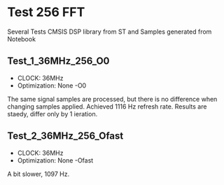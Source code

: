 # Test 256 FFT

Several Tests CMSIS DSP library from ST and Samples generated from Notebook

## Test_1_36MHz_256_O0

* CLOCK: 36MHz
* Optimization: None -O0

The same signal samples are processed, but there is no difference when changing samples applied. Achieved 1116 Hz refresh rate. Results are staedy, differ only by 1 ieration.

## Test_2_36MHz_256_Ofast

* CLOCK: 36MHz
* Optimization: None -Ofast

A bit slower, 1097 Hz.